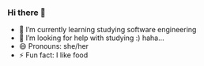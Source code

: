 ### Hi there 👋
- 🌱 I’m currently learning studying software engineering
- 🤔 I’m looking for help with studying :) haha...
- 😄 Pronouns: she/her
- ⚡ Fun fact: I like food

<!--
**Cherrylingling/Cherrylingling** is a ✨ _special_ ✨ repository because its `README.md` (this file) appears on your GitHub profile.

Here are some ideas to get you started:

- 🌱 I’m currently learning studying software engineering
- 🤔 I’m looking for help with studying :) haha...
- 😄 Pronouns: she/her
- ⚡ Fun fact: I like food
-->
